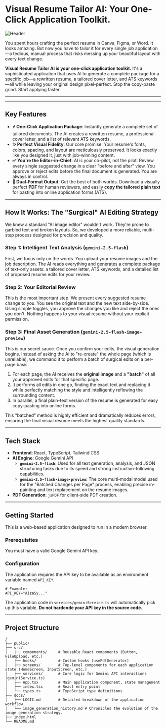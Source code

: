 # Visual Resume Tailor AI: Your One-Click Application Toolkit.

![Header](https://i.imgur.com/8Q9s1Qc.png)

You spent hours crafting the perfect resume in Canva, Figma, or Word. It looks amazing. But now you have to tailor it for every single job application—a tedious, manual process that risks messing up your beautiful layout with every text change.

**Visual Resume Tailor AI is your one-click application toolkit.** It's a sophisticated application that uses AI to generate a complete package for a specific job—a rewritten resume, a tailored cover letter, and ATS keywords—all while leaving your original design pixel-perfect. Stop the copy-paste grind. Start applying faster.

---
<!-- TODO: Add an animated GIF here showing a side-by-side of an original resume and the final, tailored version with text changes highlighted. -->
---

## Key Features

-   **⚡ One-Click Application Package**: Instantly generate a complete set of tailored documents. The AI creates a rewritten resume, a professional cover letter, and a list of relevant ATS keywords.
-   **✨ Perfect Visual Fidelity**: Our core promise. Your resume's fonts, colors, spacing, and layout are meticulously preserved. It looks exactly like you designed it, just with job-winning content.
-   **✅ You're the Editor-in-Chief**: AI is your co-pilot, not the pilot. Review every single suggested change in a clear "before and after" view. You approve or reject edits before the final document is generated. You are always in control.
-   **🚀 Dual-Format Output**: Get the best of both worlds. Download a visually perfect **PDF** for human reviewers, and easily **copy the tailored plain text** for pasting into online application forms (ATS).

---

## How It Works: The "Surgical" AI Editing Strategy

We knew a standard "AI image editor" wouldn't work. They're prone to garbled text and broken layouts. So, we developed a more reliable, multi-step process designed for precision and quality.

### Step 1: Intelligent Text Analysis (`gemini-2.5-flash`)

First, we focus only on the words. You upload your resume images and the job description. The AI reads everything and generates a complete package of text-only assets: a tailored cover letter, ATS keywords, and a detailed list of proposed resume edits for your review.

### Step 2: Your Editorial Review

This is the most important step. We present every suggested resume change to you. You see the original text and the new text side-by-side. Using simple toggles, you approve the changes you like and reject the ones you don't. Nothing happens to your visual resume without your explicit permission.

### Step 3: Final Asset Generation (`gemini-2.5-flash-image-preview`)

This is our secret sauce. Once you confirm your edits, the visual generation begins. Instead of asking the AI to "re-create" the whole page (which is unreliable), we command it to perform a batch of surgical edits on a per-page basis.

1.  For each page, the AI receives the **original image** and a **"batch"** of all your approved edits for that specific page.
2.  It performs all edits in one go, finding the exact text and replacing it while perfectly matching the style and intelligently reflowing the surrounding content.
3.  In parallel, a final plain-text version of the resume is generated for easy copy-pasting into online forms.

This "batched" method is highly efficient and dramatically reduces errors, ensuring the final visual resume meets the highest quality standards.

---

## Tech Stack

-   **Frontend**: React, TypeScript, Tailwind CSS
-   **AI Engine**: Google Gemini API
    -   **`gemini-2.5-flash`**: Used for all text generation, analysis, and JSON structuring tasks due to its speed and strong instruction-following capabilities.
    -   **`gemini-2.5-flash-image-preview`**: The core multi-modal model used for the "Batched Changes per Page" process, enabling precise in-painting and text replacement on the resume images.
-   **PDF Generation**: `jsPDF` for client-side PDF creation.

---

## Getting Started

This is a web-based application designed to run in a modern browser.

### Prerequisites

You must have a valid Google Gemini API key.

### Configuration

The application requires the API key to be available as an environment variable named `API_KEY`.

```
# Example:
API_KEY="AIzaSy..."
```

The application code in `services/geminiService.ts` will automatically pick up this variable. **Do not hardcode your API key in the source code.**

---

## Project Structure

```
/
├── public/
├── src/
│   ├── components/     # Reusable React components (Button, FileUpload, etc.)
│   ├── hooks/          # Custom hooks (usePdfGenerator)
│   ├── screens/        # Top-level components for each application state (HomeScreen, InputScreen, etc.)
│   ├── services/       # Core logic for Gemini API interactions (geminiService.ts)
│   ├── App.tsx         # Main application component, state management
│   ├── index.tsx       # React entry point
│   └── types.ts        # TypeScript type definitions
├── docs/
│   ├── LOGIC.md        # Detailed breakdown of the application workflow.
│   └── image_generation_history.md # Chronicles the evolution of the image generation strategy.
├── index.html
└── README.md
```